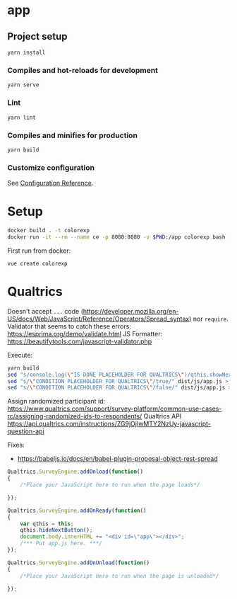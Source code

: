 # app

## Project setup
```
yarn install
```

### Compiles and hot-reloads for development
```
yarn serve
```

### Lint
```
yarn lint
```

### Compiles and minifies for production
```
yarn build
```

### Customize configuration
See [Configuration Reference](https://cli.vuejs.org/config/).

# Setup
```bash
docker build . -t colorexp
docker run -it --rm --name ce -p 8080:8080 -v $PWD:/app colorexp bash
```

First run from docker:
```
vue create colorexp
```

# Qualtrics

Doesn't accept `...` code (https://developer.mozilla.org/en-US/docs/Web/JavaScript/Reference/Operators/Spread_syntax) nor `require`. Validator that seems to catch these errors: https://esprima.org/demo/validate.html
JS Formatter: https://beautifytools.com/javascript-validator.php

Execute:

```bash
yarn build
sed "s/console.log(\"IS DONE PLACEHOLDER FOR QUALTRICS\")/qthis.showNextButton()/" dist/js/app.*.js > dist/js/app.js
sed "s/\"CONDITION PLACEHOLDER FOR QUALTRICS\"/true/" dist/js/app.js > dist/js/app_experimental.js
sed "s/\"CONDITION PLACEHOLDER FOR QUALTRICS\"/false/" dist/js/app.js > dist/js/app_control.js
```

Assign randomized participant id: https://www.qualtrics.com/support/survey-platform/common-use-cases-rc/assigning-randomized-ids-to-respondents/
Qualtrics API https://api.qualtrics.com/instructions/ZG9jOjIwMTY2NzUy-javascript-question-api

Fixes:
- https://babeljs.io/docs/en/babel-plugin-proposal-object-rest-spread

```js
Qualtrics.SurveyEngine.addOnload(function()
{
	/*Place your JavaScript here to run when the page loads*/

});

Qualtrics.SurveyEngine.addOnReady(function()
{
    var qthis = this;
	qthis.hideNextButton();
	document.body.innerHTML += "<div id=\"app\"></div>";
    /*** Put app.js here. ***/
});

Qualtrics.SurveyEngine.addOnUnload(function()
{
	/*Place your JavaScript here to run when the page is unloaded*/

});
```
